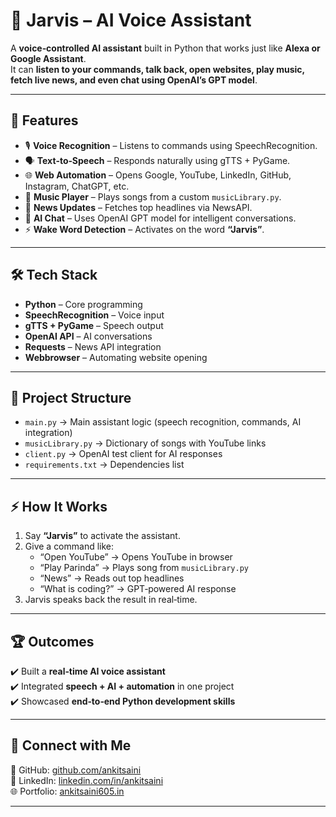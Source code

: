 # 🤖 Jarvis – AI Voice Assistant  

A **voice‑controlled AI assistant** built in Python that works just like **Alexa or Google Assistant**.  
It can **listen to your commands, talk back, open websites, play music, fetch live news, and even chat using OpenAI’s GPT model**.  

---

## 🚀 Features  
- 🎙️ **Voice Recognition** – Listens to commands using SpeechRecognition.  
- 🗣️ **Text‑to‑Speech** – Responds naturally using gTTS + PyGame.  
- 🌐 **Web Automation** – Opens Google, YouTube, LinkedIn, GitHub, Instagram, ChatGPT, etc.  
- 🎵 **Music Player** – Plays songs from a custom `musicLibrary.py`.  
- 📰 **News Updates** – Fetches top headlines via NewsAPI.  
- 🤖 **AI Chat** – Uses OpenAI GPT model for intelligent conversations.  
- ⚡ **Wake Word Detection** – Activates on the word **“Jarvis”**.  

---

## 🛠️ Tech Stack  
- **Python** – Core programming  
- **SpeechRecognition** – Voice input  
- **gTTS + PyGame** – Speech output  
- **OpenAI API** – AI conversations  
- **Requests** – News API integration  
- **Webbrowser** – Automating website opening  

---

## 📂 Project Structure  
- `main.py` → Main assistant logic (speech recognition, commands, AI integration)  
- `musicLibrary.py` → Dictionary of songs with YouTube links  
- `client.py` → OpenAI test client for AI responses  
- `requirements.txt` → Dependencies list  

---

## ⚡ How It Works  
1. Say **“Jarvis”** to activate the assistant.  
2. Give a command like:  
   - “Open YouTube” → Opens YouTube in browser  
   - “Play Parinda” → Plays song from `musicLibrary.py`  
   - “News” → Reads out top headlines  
   - “What is coding?” → GPT‑powered AI response  
3. Jarvis speaks back the result in real‑time.  

---

## 🏆 Outcomes  
✔️ Built a **real‑time AI voice assistant**  
✔️ Integrated **speech + AI + automation** in one project  
✔️ Showcased **end‑to‑end Python development skills**  

---

## 🔗 Connect with Me  
🐙 GitHub: [github.com/ankitsaini](https://github.com/ankitsaini605)  
🔗 LinkedIn: [linkedin.com/in/ankitsaini](https://linkedin.com/in/ankitsaini605)  
🌐 Portfolio: [ankitsaini605.in]()  

---

